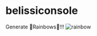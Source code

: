 # belissiconsole
Generate 🌈Rainbows🌈!!!
![rainbow](https://user-images.githubusercontent.com/37810842/152402971-c5ac7bae-c2e9-48f6-8ff0-94a3c33a23bb.png)
